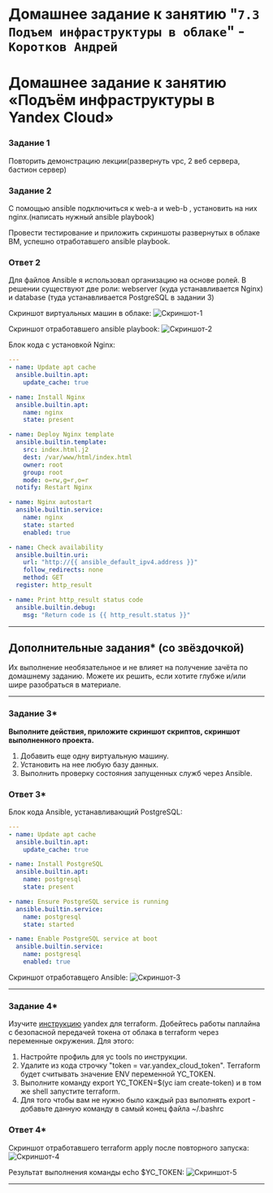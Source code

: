 # Домашнее задание к занятию "`7.3 Подъем инфраструктуры в облаке`" - `Коротков Андрей`
   # Домашнее задание к занятию «Подъём инфраструктуры в Yandex Cloud»



### Задание 1 

Повторить демонстрацию лекции(развернуть vpc, 2 веб сервера, бастион сервер)

### Задание 2 

С помощью ansible подключиться к web-a и web-b , установить на них nginx.(написать нужный ansible playbook)


Провести тестирование и приложить скриншоты развернутых в облаке ВМ, успешно отработавшего ansible playbook. 

### Ответ 2

Для файлов Ansible я использовал организацию на основе ролей. В решении существуют две роли: webserver (куда устанавливается Nginx) и database (туда устанавливается PostgreSQL в задании 3)

Скриншот виртуальных машин в облаке:
![Скриншот-1](https://github.com/aniljich/7.3-Yandex-Cloud/main/img/imgage1.png)

Скриншот отработавшего ansible playbook:
![Скриншот-2](https://github.com/aniljich/7.3-Yandex-Cloud/main/img/image2.png)

Блок кода с установкой Nginx:
```yaml
---
- name: Update apt cache
  ansible.builtin.apt:
    update_cache: true

- name: Install Nginx
  ansible.builtin.apt:
    name: nginx
    state: present

- name: Deploy Nginx template
  ansible.builtin.template:
    src: index.html.j2
    dest: /var/www/html/index.html
    owner: root
    group: root
    mode: o=rw,g=r,o=r
  notify: Restart Nginx

- name: Nginx autostart
  ansible.builtin.service:
    name: nginx
    state: started
    enabled: true

- name: Check availability
  ansible.builtin.uri:
    url: "http://{{ ansible_default_ipv4.address }}"
    follow_redirects: none
    method: GET
  register: http_result

- name: Print http_result status code
  ansible.builtin.debug:
    msg: "Return code is {{ http_result.status }}"
```

---

## Дополнительные задания* (со звёздочкой)

Их выполнение необязательное и не влияет на получение зачёта по домашнему заданию. Можете их решить, если хотите глубже и/или шире разобраться в материале.

--- 
### Задание 3*

**Выполните действия, приложите скриншот скриптов, скриншот выполненного проекта.**

1. Добавить еще одну виртуальную машину. 
2. Установить на нее любую базу данных. 
3. Выполнить проверку состояния запущенных служб через Ansible.

### Ответ 3*

Блок кода Ansible, устанавливающий PostgreSQL:
```yaml
---
- name: Update apt cache
  ansible.builtin.apt:
    update_cache: true

- name: Install PostgreSQL
  ansible.builtin.apt:
    name: postgresql
    state: present

- name: Ensure PostgreSQL service is running
  ansible.builtin.service:
    name: postgresql
    state: started

- name: Enable PostgreSQL service at boot
  ansible.builtin.service:
    name: postgresql
    enabled: true
```
Скриншот отработавщего Ansible:
![Скриншот-3](https://github.com/aniljich/7.3-Yandex-Cloud/main/img/image3.png)

--- 
### Задание 4*
Изучите [инструкцию](https://cloud.yandex.ru/docs/tutorials/infrastructure-management/terraform-quickstart) yandex для terraform.
Добейтесь работы паплайна с безопасной передачей токена от облака в terraform через переменные окружения. Для этого:

1. Настройте профиль для yc tools по инструкции.
2. Удалите из кода строчку "token = var.yandex_cloud_token". Terraform будет считывать значение ENV переменной YC_TOKEN.
3. Выполните команду export YC_TOKEN=$(yc iam create-token) и в том же shell запустите terraform.
4. Для того чтобы вам не нужно было каждый раз выполнять export - добавьте данную команду в самый конец файла ~/.bashrc

### Ответ 4*

Скриншот отработавшего terraform apply после повторного запуска:
![Скриншот-4](https://github.com/aniljich/7.3-Yandex-Cloud/main/img/image4.png)

Результат выполнения команды echo $YC_TOKEN:
![Скриншот-5](https://github.com/aniljich/7.3-Yandex-Cloud/main/img/image5.png)

---